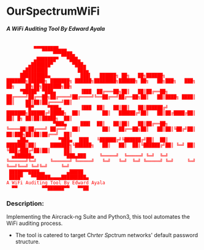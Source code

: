 # OurSpectrumWiFi
##### A WiFi Auditing Tool By Edward Ayala
<span style="color:red;">


```ascii

          ▀▀▀██████▄▄▄
                 ▀▀▀████▄
          ▄███████▀   ▀███▄
        ▄███████▀       ▀███▄
      ▄████████           ███▄
     ██████████▄           ███▌   ██████╗ ██╗   ██╗██████╗     ███████╗██████╗ ███████╗ ██████╗████████╗██████╗ ██╗   ██╗███╗   ███╗    ██╗    ██╗██╗███████╗██╗
     ▀█████▀ ▀███▄         ▐███  ██╔═══██╗██║   ██║██╔══██╗    ██╔════╝██╔══██╗██╔════╝██╔════╝╚══██╔══╝██╔══██╗██║   ██║████╗ ████║    ██║    ██║██║██╔════╝██║
       ▀█▀     ▀███▄       ▐███  ██║   ██║██║   ██║██████╔╝    ███████╗██████╔╝█████╗  ██║        ██║   ██████╔╝██║   ██║██╔████╔██║    ██║ █╗ ██║██║█████╗  ██║
                 ▀███▄     ███▌  ██║   ██║██║   ██║██╔══██╗    ╚════██║██╔═══╝ ██╔══╝  ██║        ██║   ██╔══██╗██║   ██║██║╚██╔╝██║    ██║███╗██║██║██╔══╝  ██║
    ▄██▄           ▀███▄  ▐███   ╚██████╔╝╚██████╔╝██║  ██║    ███████║██║     ███████╗╚██████╗   ██║   ██║  ██║╚██████╔╝██║ ╚═╝ ██║    ╚███╔███╔╝██║██║     ██║
  ▄██████▄           ▀███▄███     ╚═════╝  ╚═════╝ ╚═╝  ╚═╝    ╚══════╝╚═╝     ╚══════╝ ╚═════╝   ╚═╝   ╚═╝  ╚═╝ ╚═════╝ ╚═╝     ╚═╝     ╚══╝╚══╝ ╚═╝╚═╝     ╚═╝
 █████▀▀████▄▄        ▄█████
 ████▀   ▀▀█████▄▄▄▄█████████▄                                                 A WiFi Auditing Tool By Edward Ayala
  ▀▀         ▀▀██████▀▀   ▀▀██

```

</span>

### Description:
Implementing the Aircrack-ng Suite and Python3, this tool automates the WiFi auditing process.
* The tool is catered to target Ch*rter Sp*ctrum networks' default password structure.

